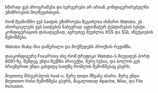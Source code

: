 ხშირად ვებ პროგრამები და სერვერები არ არიან კონფიგურირებულნი უშიშროების მიღწევისთვის.

რომ შეამოწმო ვებ საიტის უშიშროება შეგიძლია იხმარო Watobo, ეს ახორციელებს ვებ საიტების ნახევრად ავტომატურ ტესტირებას სუსტი კონფიგურაციის დასადგენად, აგრეთვე შეუძლია XSS და SQL ინექციების შემოწმება.

Watobo Ruby-შია დაწერილი და მოქმედებს პროქსის რეჟიმში.

დააკონფიგურე FoxyProxy ისე რომ ტრეფიკი Watobo-ს მიუვიდეს პორტ 8081-ზე. შემდეგ უნდა შექმნა პროექტი, მერე სესია, და ბოლოს ვებ ბრაუზერით უნდა გახვიდე საიტზე რომლის შემოწმებაც გსურს.

მიუთითე მსხვერპლის host-ი, მერე დიდი მწვანე ისარი. მერე უნდა მიუთითო რისი შემოწმება გსურს, მაგალითად Apache, Misc, და File Inclusion.

